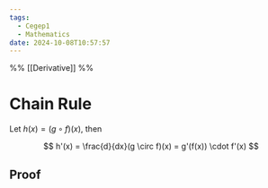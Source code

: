 ```yaml
---
tags:
  - Cegep1
  - Mathematics
date: 2024-10-08T10:57:57
---
```


%% [[Derivative]] %%

# Chain Rule

Let $h(x) = (g \circ f)(x)$, then

$$
h'(x) = \frac{d}{dx}(g \circ f)(x) = g'(f(x)) \cdot f'(x)
$$

## Proof